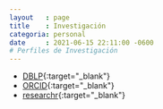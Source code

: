 ```yaml
---
layout   : page
title    : Investigación
categoria: personal
date     : 2021-06-15 22:11:00 -0600
# Perfiles de Investigación
---
```


<!-- ## Artículos publicados: -->

<!-- ![dblp](https://dblp.org/img/logo.320x120.png) -->

<!--| Portal |
| --- |
| [DBLP](https://dblp.org/pid/89/10879.html){:target="_blank"} |
| [researchr](https://researchr.org/search/publication/oscar+ch%C3%A1vez-bosquez){:target="_blank"} |-->

* [DBLP](https://dblp.org/pid/89/10879.html){:target="_blank"}
* [ORCID](https://orcid.org/0000-0002-0324-9886){:target="_blank"}
* [researchr](https://researchr.org/search/publication/oscar+ch%C3%A1vez-bosquez){:target="_blank"}
